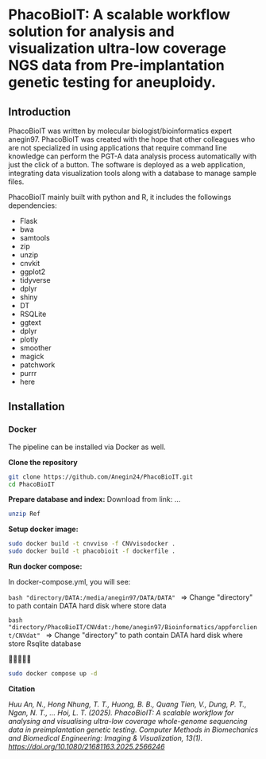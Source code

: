 # PhacoBioIT: A scalable workflow solution for analysis and visualization ultra-low coverage NGS data from Pre-implantation genetic testing for aneuploidy.
## Introduction
PhacoBioIT was written by molecular biologist/bioinformatics expert anegin97. PhacoBioIT was created with the hope that other colleagues who are not specialized in using applications that require command line knowledge can perform the PGT-A data analysis process automatically with just the click of a button. The software is deployed as a web application, integrating data visualization tools along with a database to manage sample files.

PhacoBioIT mainly built with python and R, it includes the followings dependencies:
* Flask
* bwa
* samtools
* zip
* unzip
* cnvkit
* ggplot2
* tidyverse
* dplyr
* shiny
* DT
* RSQLite
* ggtext
* dplyr
* plotly
* smoother
* magick
* patchwork
* purrr
* here
## Installation
### Docker
The pipeline can be installed via Docker as well.


**Clone the repository**
```bash
git clone https://github.com/Anegin24/PhacoBioIT.git
cd PhacoBioIT
```
**Prepare database and index:**
Download from link: ... 
```bash
unzip Ref
```
**Setup docker image:**
```bash
sudo docker build -t cnvviso -f CNVvisodocker .
sudo docker build -t phacobioit -f dockerfile .
```
**Run docker compose:**

In docker-compose.yml, you will see:

```bash "directory/DATA:/media/anegin97/DATA/DATA" ``` => Change "directory" to path contain DATA hard disk where store data
      
```bash "directory/PhacoBioIT/CNVdat:/home/anegin97/Bioinformatics/appforclient/CNVdat" ``` => Change "directory" to path contain DATA hard disk where store Rsqlite database


🚀🚀🚀🚀🚀
```bash
sudo docker compose up -d
```

**Citation**

_Huu An, N., Hong Nhung, T. T., Huong, B. B., Quang Tien, V., Dung, P. T., Ngan, N. T., … Hoi, L. T. (2025). PhacoBioIT: A scalable workflow for analysing and visualising ultra-low coverage whole-genome sequencing data in preimplantation genetic testing. Computer Methods in Biomechanics and Biomedical Engineering: Imaging & Visualization, 13(1). https://doi.org/10.1080/21681163.2025.2566246_
